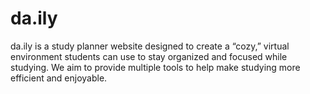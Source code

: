 # da.ily
da.ily is a study planner website designed to create a “cozy,” virtual environment students can use to stay organized and focused while studying. We aim to provide multiple tools to help make studying more efficient and enjoyable.
